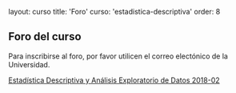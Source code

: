 layout: curso
title: 'Foro'
curso: 'estadistica-descriptiva'
order: 8



## Foro del curso

Para inscribirse al foro, por favor utilicen el correo electónico
de la Universidad.

<a id="nabblelink" href="http://estadistica-descriptiva-y-analisis-exploratorio-de-datos-2018.76761.n8.nabble.com/">Estadística Descriptiva y Análisis Exploratorio de Datos 2018-02</a>
<script src="http://estadistica-descriptiva-y-analisis-exploratorio-de-datos-2018.76761.n8.nabble.com/embed/f1"></script>
